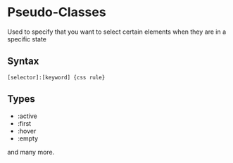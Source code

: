 # Pseudo-Classes
Used to specify that you want to select certain elements when they are in a specific state

## Syntax

	[selector]:[keyword] {css rule}

## Types
- :active
- :first
- :hover
- :empty

and many more.